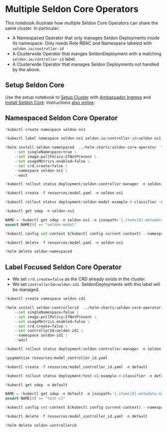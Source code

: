 # Multiple Seldon Core Operators

This notebook illustrate how multiple Seldon Core Operators can share the same cluster. In particular:

  * A Namespaced Operator that only manages Seldon Deployments inside its namespace. Only needs Role RBAC and Namespace labeled with `seldon.io/controller-id`
  * A Clusterwide Operator that manges SeldonDeployment with a matching `seldon.io/controller-id` label.
  * A Clusterwide Operator that manages Seldon Deployments not handled by the above.

## Setup Seldon Core

Use the setup notebook to [Setup Cluster](../notebooks/seldon-core-setup.md#setup-cluster) with [Ambassador Ingress](../notebooks/seldon-core-setup.md#ambassador) and [Install Seldon Core](../notebooks/seldon-core-setup.md#Install-Seldon-Core). Instructions [also online](../notebooks/seldon-core-setup.md).

## Namespaced Seldon Core Operator


```python
!kubectl create namespace seldon-ns1
```


```python
!kubectl label namespace seldon-ns1 seldon.io/controller-id=seldon-ns1
```


```python
!helm install seldon-namespaced  ../helm-charts/seldon-core-operator  \
    --set singleNamespace=true \
    --set image.pullPolicy=IfNotPresent \
    --set usageMetrics.enabled=false \
    --set crd.create=false \
    --namespace seldon-ns1 \
    --wait
```


```python
!kubectl rollout status deployment/seldon-controller-manager -n seldon-ns1
```


```python
!kubectl create -f resources/model.yaml -n seldon-ns1
```


```python
!kubectl rollout status deployment/seldon-model-example-0-classifier -n seldon-ns1
```


```python
!kubectl get sdep -n seldon-ns1
```


```python
NAME = !kubectl get sdep -n seldon-ns1 -o jsonpath='{.items[0].metadata.name}'
assert NAME[0] == "seldon-model"
```


```python
!kubectl config set-context $(kubectl config current-context) --namespace=seldon-ns1
```


```python
!kubectl delete -f resources/model.yaml -n seldon-ns1
```


```python
!helm delete seldon-namespaced
```

## Label Focused Seldon Core Operator

 * We set `crd.create=false` as the CRD already exists in the cluster.
 * We set `controllerId=seldon-id1`. SeldonDeployments with this label will be managed.


```python
!kubectl create namespace seldon-id1
```


```python
!helm install seldon-controllerid  ../helm-charts/seldon-core-operator  \
    --set singleNamespace=false \
    --set image.pullPolicy=IfNotPresent \
    --set usageMetrics.enabled=false \
    --set crd.create=false \
    --set controllerId=seldon-id1 \
    --namespace seldon-id1 \
    --wait
```


```python
!kubectl rollout status deployment/seldon-controller-manager -n seldon-id1
```


```python
!pygmentize resources/model_controller_id.yaml
```


```python
!kubectl create -f resources/model_controller_id.yaml -n default
```


```python
!kubectl rollout status deployment/test-c1-example-0-classifier -n default
```


```python
!kubectl get sdep -n default
```


```python
NAME = !kubectl get sdep -n default -o jsonpath='{.items[0].metadata.name}'
assert NAME[0] == "test-c1"
```


```python
!kubectl config set-context $(kubectl config current-context) --namespace=seldon-id1
```


```python
!kubectl delete -f resources/model_controller_id.yaml -n default
```


```python
!helm delete seldon-controllerid
```
